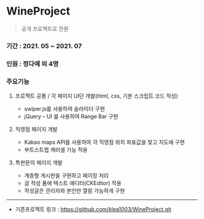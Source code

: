 # WineProject 
> 공개 프로젝트로 전환
### 기간 : 2021. 05 ~ 2021. 07
### 인원 : 정다예 외 4명

### 주요기능
1. 프로젝트 공통 / 각 페이지 UI단 개발(html, css, 기본 스크립트 코드 작성)
   - swiper.js를 사용하여 슬라이더 구현
   - jQuery – UI 를 사용하여 Range Bar 구현 

2. 직영점 페이지 개발
   - Kakao maps API를 사용하여 각 직영점 위치 좌표값을 찾고 지도에 구현
   - 부트스트랩 캐러셀 기능 적용

3. 특판문의 페이지 개발
   - 계층형 게시판을 구현하고 페이징 처리
   - 글 작성 폼에 텍스트 에디터(CKEditor) 적용
   - 작성글은 관리자와 본인만 열람 가능하게 구현

***
* 기존프로젝트 링크 : https://github.com/klea1003/WineProject.git
